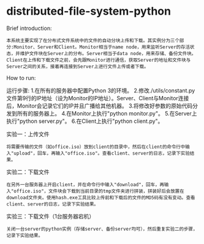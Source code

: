 # distributed-file-system-python
Brief introduction:

    本系统主要实现了在分布式文件系统中的文件的自动分块上传和下载。其实例分为三个部分:Monitor、Server和Client。Monitor相当于name node，用来监听Server的存活状态，并维护文件块在Server上的分布。Server相当于data node，用来存储、备份文件块。Client在上传和下载文件之前，会先跟Monitor进行通信，获取Server的地址和文件块与Server之间的关系，接着再连接到Server上进行文件上传或者下载。


How to run:

运行步骤:
    1.在所有的服务器中配置Python 3的环境。
    2.修改./utils/constant.py文件第9行的IP地址（设为Monitor的IP地址）。Server、Client与Monitor连接后，Monitor会记录它们的IP并且广播给其他机器。
    3.将修改好参数的原始代码分发到所有的服务器上。
    4.在Monitor上执行"python monitor.py"。
    5.在Server上执行"python server.py"。
    6.在Client上执行"python client.py"。

实验一：上传文件

    将需要传输的文件（如office.iso）放到client的目录中，然后在client的命令行中输入"upload"，回车，再输入"office.iso"。查看client、server的日志，记录下实验结果。

实验二：下载文件

    在另外一台服务器上开启client，并在命令行中输入"download"，回车，再输入"office.iso"，文件块会下载到当前目录的tmp文件夹进行拼装，拼装好后会放置在download文件夹。使用hash.exe工具比较上传前和下载后的文件的MD5码有没有变动。查看client、server的日志，记录下实验结果。

实验三：下载文件（1台服务器宕机）

    关闭一台server的python实例（存储server、备份server均可），然后重复实验二的步骤，记录下实验结果。
